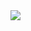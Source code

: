 <img align="center" src="/home/alinycruz/Área de Trabalho/Trybe/Git/Turma-27A/Exercicios-Trybe_27A/02-Front-End/Seção-09-Context-API-e-React-Hooks/Dia-01-React-Hooks-useState-e-useEffect/formulario-trybe/Captura de tela de 2023-02-15 23-28-17.png"/>